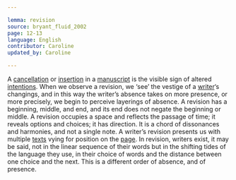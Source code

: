 ```yaml
---

lemma: revision
source: bryant_fluid_2002
page: 12-13
language: English
contributor: Caroline
updated_by: Caroline

---
```


A [cancellation](deletion.html) or [insertion](addition.html) in a [manuscript](manuscript.html) is the visible sign of altered [intentions](intention.html). When we observe a revision, we ‘see’ the vestige of a [writer](author.html)‘s changings, and in this way the writer’s absence takes on more presence, or more precisely, we begin to perceive layerings of absence. A revision has a beginning, middle, and end, and its end does not negate the beginning or middle. A revision occupies a space and reflects the passage of time; it reveals options and choices; it has direction. It is a chord of dissonances and harmonies, and not a single note. A writer’s revision presents us with multiple [texts](text.html) vying for position on the [page](page.html). In revision, writers exist, it may be said, not in the linear sequence of their words but in the shifting tides of the language they use, in their choice of words and the distance between one choice and the next. This is a different order of absence, and of presence.
